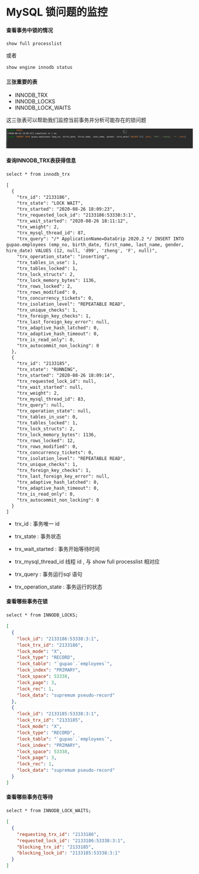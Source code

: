 # MySQL 锁问题的监控

#### 查看事务中锁的情况

```
show full processlist
```

或者

```sql
show engine innodb status
```

#### 三张重要的表

- INNODB_TRX
- INNODB_LOCKS
- INNODB_LOCK_WAITS

这三张表可以帮助我们监控当前事务并分析可能存在的锁问题

![image-20200826180943125](../../../assets/image-20200826180943125.png)

#### 查询INNODB_TRX表获得信息

```
select * from innodb_trx
```



```
[
  {
    "trx_id": "2133186",
    "trx_state": "LOCK WAIT",
    "trx_started": "2020-08-26 18:09:23",
    "trx_requested_lock_id": "2133186:53338:3:1",
    "trx_wait_started": "2020-08-26 18:11:12",
    "trx_weight": 2,
    "trx_mysql_thread_id": 87,
    "trx_query": "/* ApplicationName=DataGrip 2020.2 */ INSERT INTO gupao.employees (emp_no, birth_date, first_name, last_name, gender, hire_date) VALUES (12, null, 'd99', 'zheng', 'F', null)",
    "trx_operation_state": "inserting",
    "trx_tables_in_use": 1,
    "trx_tables_locked": 1,
    "trx_lock_structs": 2,
    "trx_lock_memory_bytes": 1136,
    "trx_rows_locked": 2,
    "trx_rows_modified": 0,
    "trx_concurrency_tickets": 0,
    "trx_isolation_level": "REPEATABLE READ",
    "trx_unique_checks": 1,
    "trx_foreign_key_checks": 1,
    "trx_last_foreign_key_error": null,
    "trx_adaptive_hash_latched": 0,
    "trx_adaptive_hash_timeout": 0,
    "trx_is_read_only": 0,
    "trx_autocommit_non_locking": 0
  },
  {
    "trx_id": "2133185",
    "trx_state": "RUNNING",
    "trx_started": "2020-08-26 18:09:14",
    "trx_requested_lock_id": null,
    "trx_wait_started": null,
    "trx_weight": 2,
    "trx_mysql_thread_id": 83,
    "trx_query": null,
    "trx_operation_state": null,
    "trx_tables_in_use": 0,
    "trx_tables_locked": 1,
    "trx_lock_structs": 2,
    "trx_lock_memory_bytes": 1136,
    "trx_rows_locked": 12,
    "trx_rows_modified": 0,
    "trx_concurrency_tickets": 0,
    "trx_isolation_level": "REPEATABLE READ",
    "trx_unique_checks": 1,
    "trx_foreign_key_checks": 1,
    "trx_last_foreign_key_error": null,
    "trx_adaptive_hash_latched": 0,
    "trx_adaptive_hash_timeout": 0,
    "trx_is_read_only": 0,
    "trx_autocommit_non_locking": 0
  }
]
```

- trx_id : 事务唯一 id
- trx_state :  事务状态
- trx_wait_started :  事务开始等待时间
- trx_mysql_thread_id 线程 id , 与 show full processlist 相对应

- trx_query : 事务运行sql 语句
- trx_operation_state :  事务运行的状态

#### 查看哪些事务在锁

```
select * from INNODB_LOCKS;
```

```json
[
  {
    "lock_id": "2133186:53338:3:1",
    "lock_trx_id": "2133186",
    "lock_mode": "X",
    "lock_type": "RECORD",
    "lock_table": "`gupao`.`employees`",
    "lock_index": "PRIMARY",
    "lock_space": 53338,
    "lock_page": 3,
    "lock_rec": 1,
    "lock_data": "supremum pseudo-record"
  },
  {
    "lock_id": "2133185:53338:3:1",
    "lock_trx_id": "2133185",
    "lock_mode": "X",
    "lock_type": "RECORD",
    "lock_table": "`gupao`.`employees`",
    "lock_index": "PRIMARY",
    "lock_space": 53338,
    "lock_page": 3,
    "lock_rec": 1,
    "lock_data": "supremum pseudo-record"
  }
]


```

#### 查看哪些事务在等待

```
select * from INNODB_LOCK_WAITS;
```

```json
[
  {
    "requesting_trx_id": "2133186",
    "requested_lock_id": "2133186:53338:3:1",
    "blocking_trx_id": "2133185",
    "blocking_lock_id": "2133185:53338:3:1"
  }
]
```

